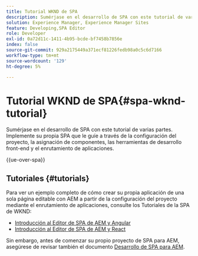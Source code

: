 ```yaml
---
title: Tutorial WKND de SPA
description: Sumérjase en el desarrollo de SPA con este tutorial de varias partes. Implemente su propia SPA que le guíe a través de la configuración del proyecto, la asignación de componentes, las herramientas de desarrollo front-end y el enrutamiento de aplicaciones.
solution: Experience Manager, Experience Manager Sites
feature: Developing,SPA Editor
role: Developer
exl-id: 0a72d11c-1411-4b95-bcde-bf7458b7856e
index: false
source-git-commit: 929a2175449a371ecf81226fedb98a0c5c6d7166
workflow-type: tm+mt
source-wordcount: '129'
ht-degree: 5%

---
```



# Tutorial WKND de SPA{#spa-wknd-tutorial}

Sumérjase en el desarrollo de SPA con este tutorial de varias partes. Implemente su propia SPA que le guíe a través de la configuración del proyecto, la asignación de componentes, las herramientas de desarrollo front-end y el enrutamiento de aplicaciones.

{{ue-over-spa}}

## Tutoriales {#tutorials}

Para ver un ejemplo completo de cómo crear su propia aplicación de una sola página editable con AEM a partir de la configuración del proyecto mediante el enrutamiento de aplicaciones, consulte los Tutoriales de la SPA de WKND:

* [Introducción al Editor de SPA de AEM y Angular](https://experienceleague.adobe.com/es/docs/experience-manager-learn/getting-started-with-aem-headless/spa-editor/angular/overview)
* [Introducción al Editor de SPA de AEM y React](https://experienceleague.adobe.com/es/docs/experience-manager-learn/getting-started-with-aem-headless/spa-editor/how-to/react-core-components-v2)

Sin embargo, antes de comenzar su propio proyecto de SPA para AEM, asegúrese de revisar también el documento [Desarrollo de SPA para AEM](/help/sites-developing/spa-architecture.md).
